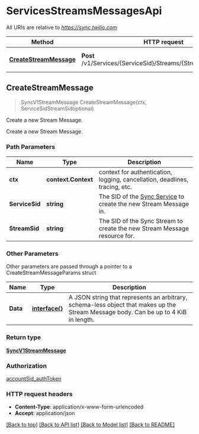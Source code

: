 # ServicesStreamsMessagesApi

All URIs are relative to *https://sync.twilio.com*

Method | HTTP request | Description
------------- | ------------- | -------------
[**CreateStreamMessage**](ServicesStreamsMessagesApi.md#CreateStreamMessage) | **Post** /v1/Services/{ServiceSid}/Streams/{StreamSid}/Messages | Create a new Stream Message.



## CreateStreamMessage

> SyncV1StreamMessage CreateStreamMessage(ctx, ServiceSidStreamSidoptional)

Create a new Stream Message.

Create a new Stream Message.

### Path Parameters


Name | Type | Description
------------- | ------------- | -------------
**ctx** | **context.Context** | context for authentication, logging, cancellation, deadlines, tracing, etc.
**ServiceSid** | **string** | The SID of the [Sync Service](https://www.twilio.com/docs/sync/api/service) to create the new Stream Message in.
**StreamSid** | **string** | The SID of the Sync Stream to create the new Stream Message resource for.

### Other Parameters

Other parameters are passed through a pointer to a CreateStreamMessageParams struct


Name | Type | Description
------------- | ------------- | -------------
**Data** | [**interface{}**](interface{}.md) | A JSON string that represents an arbitrary, schema-less object that makes up the Stream Message body. Can be up to 4 KiB in length.

### Return type

[**SyncV1StreamMessage**](SyncV1StreamMessage.md)

### Authorization

[accountSid_authToken](../README.md#accountSid_authToken)

### HTTP request headers

- **Content-Type**: application/x-www-form-urlencoded
- **Accept**: application/json

[[Back to top]](#) [[Back to API list]](../README.md#documentation-for-api-endpoints)
[[Back to Model list]](../README.md#documentation-for-models)
[[Back to README]](../README.md)

